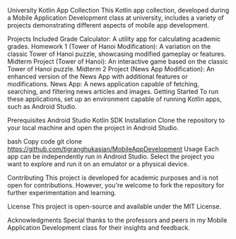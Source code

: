 University Kotlin App Collection
This Kotlin app collection, developed during a Mobile Application Development class at university, includes a variety of projects demonstrating different aspects of mobile app development.

Projects Included
Grade Calculator: A utility app for calculating academic grades.
Homework 1 (Tower of Hanoi Modification): A variation on the classic Tower of Hanoi puzzle, showcasing modified gameplay or features.
Midterm Project (Tower of Hanoi): An interactive game based on the classic Tower of Hanoi puzzle.
Midterm 2 Project (News App Modification): An enhanced version of the News App with additional features or modifications.
News App: A news application capable of fetching, searching, and filtering news articles and images.
Getting Started
To run these applications, set up an environment capable of running Kotlin apps, such as Android Studio.

Prerequisites
Android Studio
Kotlin SDK
Installation
Clone the repository to your local machine and open the project in Android Studio.

bash
Copy code
git clone https://github.com/tigranghukasian/MobileAppDevelopment
Usage
Each app can be independently run in Android Studio. Select the project you want to explore and run it on an emulator or a physical device.

Contributing
This project is developed for academic purposes and is not open for contributions. However, you're welcome to fork the repository for further experimentation and learning.

License
This project is open-source and available under the MIT License.

Acknowledgments
Special thanks to the professors and peers in my Mobile Application Development class for their insights and feedback.
